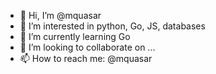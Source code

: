 - 👋 Hi, I’m @mquasar
- 👀 I’m interested in python, Go, JS, databases
- 🌱 I’m currently learning Go
- 💞️ I’m looking to collaborate on ...
- 📫 How to reach me: @mquasar

<!---
mquasar/mquasar is a ✨ special ✨ repository because its `README.md` (this file) appears on your GitHub profile.
You can click the Preview link to take a look at your changes.
--->
